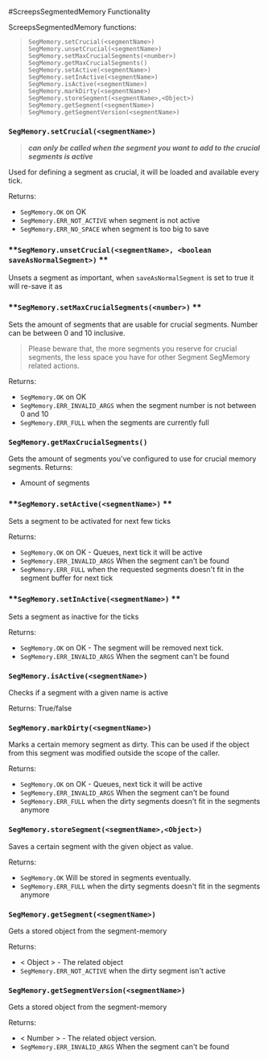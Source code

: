 #ScreepsSegmentedMemory Functionality

ScreepsSegmentedMemory functions:

 
>  `SegMemory.setCrucial(<segmentName>)`
>  `SegMemory.unsetCrucial(<segmentName>)`
>  `SegMemory.setMaxCrucialSegments(<number>)`
>  `SegMemory.getMaxCrucialSegments()`
>  `SegMemory.setActive(<segmentName>)`
>  `SegMemory.setInActive(<segmentName>)`
>  `SegMemory.isActive(<segmentName>)`
>  `SegMemory.markDirty(<segmentName>)`
>  `SegMemory.storeSegment(<segmentName>,<Object>)`
>  `SegMemory.getSegment(<segmentName>)`
>  `SegMemory.getSegmentVersion(<segmentName>)`


###  **`SegMemory.setCrucial(<segmentName>)`**

> ***can only be called when the segment you want to add to the crucial segments is active***

Used for defining a segment as crucial, it will be loaded and available every tick. 

Returns:

 - `SegMemory.OK` on OK
 - `SegMemory.ERR_NOT_ACTIVE` when segment is not active
 - `SegMemory.ERR_NO_SPACE` when segment is too big to save


###  **`SegMemory.unsetCrucial(<segmentName>, <boolean saveAsNormalSegment>)` **
Unsets a segment as important, when `saveAsNormalSegment` is set to true it will re-save it as 


###  **`SegMemory.setMaxCrucialSegments(<number>)` **

Sets the amount of segments that are usable for crucial segments. Number can be between 0 and 10 inclusive. 

> Please beware that, the more segments you reserve for crucial segments, the less space you have for other Segment SegMemory related actions.

Returns:
 - `SegMemory.OK` on OK
 - `SegMemory.ERR_INVALID_ARGS` when the segment number is not between 0 and 10
 - `SegMemory.ERR_FULL` when the segments are currently full

###  **`SegMemory.getMaxCrucialSegments()`**

Gets the amount of segments you've configured to use for crucial memory segments.
Returns:
 - Amount of segments

###  **`SegMemory.setActive(<segmentName>)` **

Sets a segment to be activated for next few ticks

Returns:
 - `SegMemory.OK` on OK - Queues, next tick it will be active
 - `SegMemory.ERR_INVALID_ARGS` When the segment can't be found
 - `SegMemory.ERR_FULL` when the requested segments doesn't fit in the segment buffer for next tick

###  **`SegMemory.setInActive(<segmentName>)` **

Sets a segment as inactive for the ticks

Returns:
 - `SegMemory.OK` on OK - The segment will be removed next tick.
 - `SegMemory.ERR_INVALID_ARGS` When the segment can't be found


###  **`SegMemory.isActive(<segmentName>)`**
Checks if a segment with a given name is active

Returns:
    True/false

###  **`SegMemory.markDirty(<segmentName>)`**
Marks a certain memory segment as dirty. This can be used if the object from this segment was modified outside the scope of the caller.


Returns:
 - `SegMemory.OK` on OK - Queues, next tick it will be active
 - `SegMemory.ERR_INVALID_ARGS` When the segment can't be found
 - `SegMemory.ERR_FULL` when the dirty segments doesn't fit in the segments anymore

###  **`SegMemory.storeSegment(<segmentName>,<Object>)`**
Saves a certain segment with the given object as value.

Returns:
 - `SegMemory.OK` Will be stored in segments eventually.
 - `SegMemory.ERR_FULL` when the dirty segments doesn't fit in the segments anymore

###  **`SegMemory.getSegment(<segmentName>)`**

Gets a stored object from the segment-memory

Returns:
 - < Object > - The related object
 - `SegMemory.ERR_NOT_ACTIVE` when the dirty segment isn't active
 
###  **`SegMemory.getSegmentVersion(<segmentName>)`**
Gets a stored object from the segment-memory

Returns:
 - < Number > - The related object version.
 - `SegMemory.ERR_INVALID_ARGS` When the segment can't be found
